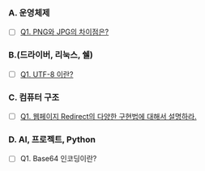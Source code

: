 ### A. 운영체제

- [ ] [Q1. PNG와 JPG의 차이점은?](./A-1.md)

### B.(드라이버, 리눅스, 쉘)

- [ ] [Q1. UTF-8 이란?](./B-1.md)

### C. 컴퓨터 구조

- [ ] [Q1. 웹페이지 Redirect의 다양한 구현법에 대해서 설명하라.](./C-1.md)

### D. AI, 프로젝트, Python

- [ ] Q1. Base64 인코딩이란?
